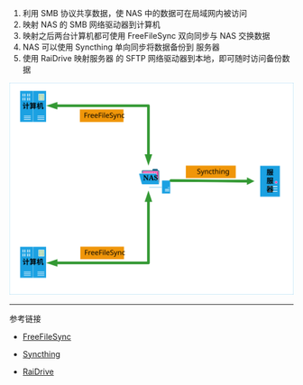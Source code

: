 1. 利用 SMB 协议共享数据，使 NAS 中的数据可在局域网内被访问
2. 映射 NAS 的 SMB 网络驱动器到计算机
3. 映射之后两台计算机都可使用 FreeFileSync 双向同步与 NAS 交换数据
4. NAS 可以使用 Syncthing 单向同步将数据备份到 服务器
5. 使用 RaiDrive 映射服务器 的 SFTP 网络驱动器到本地，即可随时访问备份数据

![数据备份方案](./../../../../../../images/%E6%95%B0%E6%8D%AE%E5%A4%87%E4%BB%BD%E6%96%B9%E6%A1%88/%E6%95%B0%E6%8D%AE%E5%A4%87%E4%BB%BD%E6%96%B9%E6%A1%88.svg)

---

参考链接

- [FreeFileSync](https://freefilesync.org/)

- [Syncthing](https://syncthing.net/)

- [RaiDrive](https://www.raidrive.com/)

